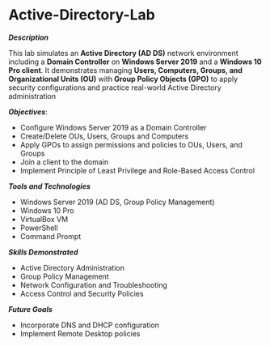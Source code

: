 # Active-Directory-Lab
***Description***

This lab simulates an **Active Directory (AD DS)** network environment including a **Domain Controller** on **Windows Server 2019** and a **Windows 10 Pro client**. It demonstrates managing **Users, Computers, Groups, and Organizational Units (OU)** with **Group Policy Objects (GPO)** to apply security configurations and practice real-world Active Directory administration

***Objectives***:
- Configure Windows Server 2019 as a Domain Controller
- Create/Delete OUs, Users, Groups and Computers
- Apply GPOs to assign permissions and policies to OUs, Users, and Groups
- Join a client to the domain
- Implement Principle of Least Privilege and Role-Based Access Control

***Tools and Technologies***
- Windows Server 2019 (AD DS, Group Policy Management)
- Windows 10 Pro
- VirtualBox VM
- PowerShell
- Command Prompt

***Skills Demonstrated***
- Active Directory Administration
- Group Policy Management
- Network Configuration and Troubleshooting
- Access Control and Security Policies

***Future Goals***
- Incorporate DNS and DHCP configuration
- Implement Remote Desktop policies
